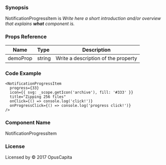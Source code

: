 ### Synopsis

NotificationProgressItem is 
*Write here a short introduction and/or overview that explains **what** component is.*

### Props Reference

| Name                           | Type                    | Description                                                 |
| ------------------------------ | :---------------------- | ----------------------------------------------------------- |
| demoProp                       | string                  | Write a description of the property                         |

### Code Example

```
<NotificationProgressItem
  progress={33}
  icon={{ svg: _scope.getIcon('archive'), fill: '#333' }}
  title="Zipping 256 files"
  onClick={() => console.log('click!')}
  onProgressClick={() => console.log('progress click!')}
/>
```

### Component Name

NotificationProgressItem

### License

Licensed by © 2017 OpusCapita

